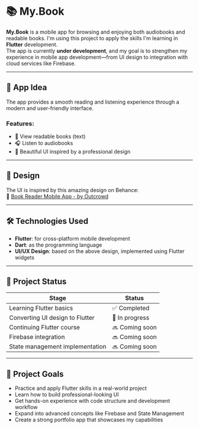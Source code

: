 # 📚 My.Book

**My.Book** is a mobile app for browsing and enjoying both audiobooks and readable books. I'm using this project to apply the skills I'm learning in **Flutter** development.  
The app is currently **under development**, and my goal is to strengthen my experience in mobile app development—from UI design to integration with cloud services like Firebase.

---

## 🧠 App Idea

The app provides a smooth reading and listening experience through a modern and user-friendly interface.

### Features:
- 📖 View readable books (text)
- 🎧 Listen to audiobooks
- 🧭 Beautiful UI inspired by a professional design

---

## 🎨 Design

The UI is inspired by this amazing design on Behance:  
🔗 [Book Reader Mobile App - by Outcrowd](https://www.behance.net/gallery/99386913/Book-reader-mobile-app?tracking_source=search_projects%7Cmobile%20app%20ui%20ux%20figma&l=35)

---

## 🛠️ Technologies Used

- **Flutter**: for cross-platform mobile development  
- **Dart**: as the programming language  
- **UI/UX Design**: based on the above design, implemented using Flutter widgets

---

## 📅 Project Status

| Stage                            | Status       |
|----------------------------------|--------------|
| Learning Flutter basics          | ✅ Completed |
| Converting UI design to Flutter  | 🔄 In progress |
| Continuing Flutter course        | 🔜 Coming soon |
| Firebase integration             | 🔜 Coming soon |
| State management implementation  | 🔜 Coming soon |

---

## 🎯 Project Goals

- Practice and apply Flutter skills in a real-world project
- Learn how to build professional-looking UI
- Get hands-on experience with code structure and development workflow
- Expand into advanced concepts like Firebase and State Management
- Create a strong portfolio app that showcases my capabilities
